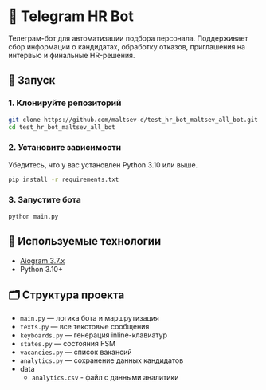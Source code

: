 # 🤖 Telegram HR Bot

Телеграм-бот для автоматизации подбора персонала. Поддерживает сбор информации о кандидатах, обработку отказов, приглашения на интервью и финальные HR-решения.

## 🚀 Запуск

### 1. Клонируйте репозиторий

```bash
git clone https://github.com/maltsev-d/test_hr_bot_maltsev_all_bot.git
cd test_hr_bot_maltsev_all_bot
```

### 2. Установите зависимости

Убедитесь, что у вас установлен Python 3.10 или выше.

```bash
pip install -r requirements.txt
```

### 3. Запустите бота

```bash
python main.py
```

## 🧠 Используемые технологии

- [Aiogram 3.7.x](https://docs.aiogram.dev/en/latest/)
- Python 3.10+

## 🗂 Структура проекта

- `main.py` — логика бота и маршрутизация
- `texts.py` — все текстовые сообщения
- `keyboards.py` — генерация inline-клавиатур
- `states.py` — состояния FSM
- `vacancies.py` — список вакансий
- `analytics.py` — сохранение данных кандидатов
- data
  - `analytics.csv` - файл с данными аналитики

